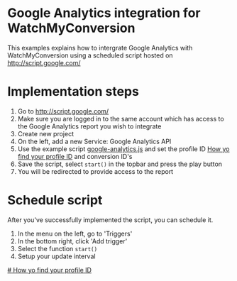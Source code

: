 # Google Analytics integration for WatchMyConversion
This examples explains how to intergrate Google Analytics with WatchMyConversion using a scheduled script hosted on http://script.google.com/

# Implementation steps
1. Go to http://script.google.com/
2. Make sure you are logged in to the same account which has access to the Google Analytics report you wish to integrate
3. Create new project
4. On the left, add a new Service: Google Analytics API
5. Use the example script [google-analytics.js](google-analytics.js) and set the profile ID [How yo find your profile ID](#how-to-find-your-profile-id) and conversion ID's
6. Save the script, select `start()` in the topbar and press the play button
7. You will be redirected to provide access to the report

# Schedule script
After you've successfully implemented the script, you can schedule it.
1. In the menu on the left, go to 'Triggers'
2. In the bottom right, click 'Add trigger'
3. Select the function `start()`
4. Setup your update interval

[# How yo find your profile ID](#how-to-find-your-profile-id)